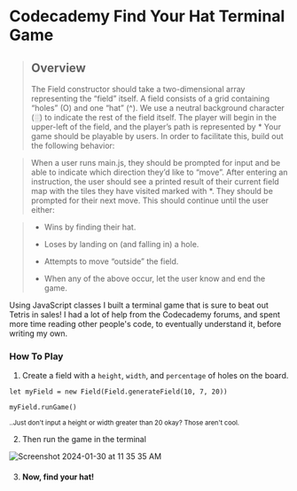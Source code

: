 # Codecademy Find Your Hat Terminal Game

> ## Overview
>The Field constructor should take a two-dimensional array representing the “field” itself.
>A field consists of a grid containing “holes” (O) and one “hat” (^). We use a neutral background character (░) to indicate the rest of the field itself.
The player will begin in the upper-left of the field, and the player’s path is represented by *
>Your game should be playable by users. In order to facilitate this, build out the following behavior:

>When a user runs main.js, they should be prompted for input and be able to indicate which direction they’d like to “move”.
>After entering an instruction, the user should see a printed result of their current field map with the tiles they have visited marked with *. They should be prompted for their next move.
>This should continue until the user either:

> - Wins by finding their hat.
>
> - Loses by landing on (and falling in) a hole.
>
> - Attempts to move “outside” the field.
>
> - When any of the above occur, let the user know and end the game.
>

Using JavaScript classes I built a terminal game that is sure to beat out Tetris in sales!
I had a lot of help from the Codecademy forums, and spent more time reading other people's code, to eventually understand it, before writing my own.

### How To Play
1. Create a field with a `height`, `width`, and `percentage` of holes on the board.

`let myField = new Field(Field.generateField(10, 7, 20))`

`myField.runGame()`

<sup>..Just don't input a height or width greater than 20 okay? Those aren't cool.</sup>

2. Then run the game in the terminal 

![Screenshot 2024-01-30 at 11 35 35 AM](https://github.com/Karbeau/FindYourHat/assets/40875530/0bfe20f5-f0fc-45b3-b675-2b653e73ffb4)

3. #### Now, find your hat! 
